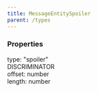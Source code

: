 ```yaml
---
title: MessageEntitySpoiler
parent: /types
---
```


### Properties

<div class="flex flex-col gap-3"><div><div class="flex gap-2"><div class="font-mono p" id="p_type" data-anchor><span class="font-bold">type</span><span class="opacity-50">:</span> <span>&quot;spoiler&quot;</span></div><div class="flex items-center"><div class="bg-dbt px-1.5 rounded-md select-none text-fgt text-[10px]">DISCRIMINATOR</div></div></div></div><div><div class="flex gap-2"><div class="font-mono p" id="p_offset" data-anchor><span class="font-bold">offset</span><span class="opacity-50">:</span> <span>number</span></div></div></div><div><div class="flex gap-2"><div class="font-mono p" id="p_length" data-anchor><span class="font-bold">length</span><span class="opacity-50">:</span> <span>number</span></div></div></div></div>

